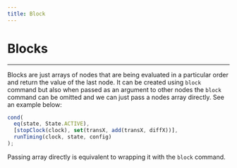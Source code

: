 ```yaml
---
title: Block
---
```


# Blocks

---

Blocks are just arrays of nodes that are being evaluated in a particular order and return the value of the last node. It can be created using `block` command but also when passed as an argument to other nodes the `block` command can be omitted and we can just pass a nodes array directly. See an example below:

```js
cond(
  eq(state, State.ACTIVE),
  [stopClock(clock), set(transX, add(transX, diffX))],
  runTiming(clock, state, config)
);
```

Passing array directly is equivalent to wrapping it with the `block` command.
